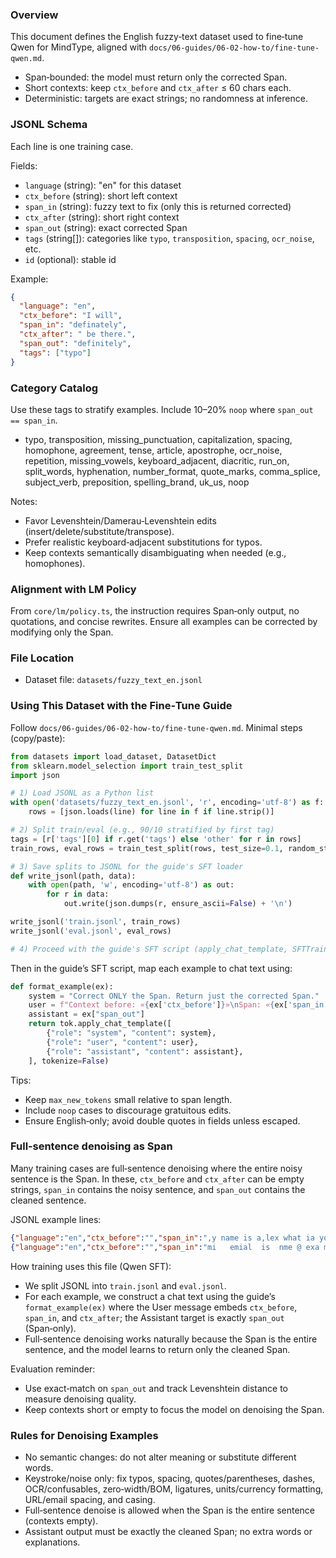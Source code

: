 <!--══════════════════════════════════════════════════
  ╔══════════════════════════════════════════════════════╗
  ║  ░  F U Z Z Y   T E X T   D A T A S E T   ( E N )  ░░  ║
  ║                                                      ║
  ║                                                      ║
  ║                                                      ║
  ║                                                      ║
  ║           ╌╌  P L A C E H O L D E R  ╌╌              ║
  ║                                                      ║
  ║                                                      ║
  ║                                                      ║
  ║                                                      ║
  ╚══════════════════════════════════════════════════════╝
    • WHAT ▸ English fuzzy→clear span-bounded dataset for Qwen SFT
    • WHY  ▸ Train deterministic micro‑edits for clarity/grammar in MT
    • HOW  ▸ JSONL (ctx_before, span_in, ctx_after → span_out, tags)
-->

### Overview

This document defines the English fuzzy‑text dataset used to fine‑tune Qwen for MindType, aligned with `docs/06-guides/06-02-how-to/fine-tune-qwen.md`.

- Span‑bounded: the model must return only the corrected Span.
- Short contexts: keep `ctx_before` and `ctx_after` ≤ 60 chars each.
- Deterministic: targets are exact strings; no randomness at inference.

### JSONL Schema

Each line is one training case.

Fields:

- `language` (string): "en" for this dataset
- `ctx_before` (string): short left context
- `span_in` (string): fuzzy text to fix (only this is returned corrected)
- `ctx_after` (string): short right context
- `span_out` (string): exact corrected Span
- `tags` (string[]): categories like `typo`, `transposition`, `spacing`, `ocr_noise`, etc.
- `id` (optional): stable id

Example:

```json
{
  "language": "en",
  "ctx_before": "I will",
  "span_in": "definately",
  "ctx_after": " be there.",
  "span_out": "definitely",
  "tags": ["typo"]
}
```

### Category Catalog

Use these tags to stratify examples. Include 10–20% `noop` where `span_out == span_in`.

- typo, transposition, missing_punctuation, capitalization, spacing, homophone,
  agreement, tense, article, apostrophe, ocr_noise, repetition, missing_vowels,
  keyboard_adjacent, diacritic, run_on, split_words, hyphenation, number_format,
  quote_marks, comma_splice, subject_verb, preposition, spelling_brand, uk_us, noop

Notes:

- Favor Levenshtein/Damerau‑Levenshtein edits (insert/delete/substitute/transpose).
- Prefer realistic keyboard‑adjacent substitutions for typos.
- Keep contexts semantically disambiguating when needed (e.g., homophones).

### Alignment with LM Policy

From `core/lm/policy.ts`, the instruction requires Span‑only output, no quotations, and concise rewrites. Ensure all examples can be corrected by modifying only the Span.

### File Location

- Dataset file: `datasets/fuzzy_text_en.jsonl`

### Using This Dataset with the Fine‑Tune Guide

Follow `docs/06-guides/06-02-how-to/fine-tune-qwen.md`. Minimal steps (copy/paste):

```python
from datasets import load_dataset, DatasetDict
from sklearn.model_selection import train_test_split
import json

# 1) Load JSONL as a Python list
with open('datasets/fuzzy_text_en.jsonl', 'r', encoding='utf-8') as f:
    rows = [json.loads(line) for line in f if line.strip()]

# 2) Split train/eval (e.g., 90/10 stratified by first tag)
tags = [r['tags'][0] if r.get('tags') else 'other' for r in rows]
train_rows, eval_rows = train_test_split(rows, test_size=0.1, random_state=42, stratify=tags)

# 3) Save splits to JSONL for the guide's SFT loader
def write_jsonl(path, data):
    with open(path, 'w', encoding='utf-8') as out:
        for r in data:
            out.write(json.dumps(r, ensure_ascii=False) + '\n')

write_jsonl('train.jsonl', train_rows)
write_jsonl('eval.jsonl', eval_rows)

# 4) Proceed with the guide's SFT script (apply_chat_template, SFTTrainer)
```

Then in the guide’s SFT script, map each example to chat text using:

```python
def format_example(ex):
    system = "Correct ONLY the Span. Return just the corrected Span."
    user = f"Context before: «{ex['ctx_before']}»\nSpan: «{ex['span_in']}»\nContext after: «{ex['ctx_after']}»"
    assistant = ex["span_out"]
    return tok.apply_chat_template([
        {"role": "system", "content": system},
        {"role": "user", "content": user},
        {"role": "assistant", "content": assistant},
    ], tokenize=False)
```

Tips:

- Keep `max_new_tokens` small relative to span length.
- Include `noop` cases to discourage gratuitous edits.
- Ensure English‑only; avoid double quotes in fields unless escaped.

### Full‑sentence denoising as Span

Many training cases are full‑sentence denoising where the entire noisy sentence is the Span. In these, `ctx_before` and `ctx_after` can be empty strings, `span_in` contains the noisy sentence, and `span_out` contains the cleaned sentence.

JSONL example lines:

```json
{"language":"en","ctx_before":"","span_in":",y name is a,lex what ia youe bname?","ctx_after":"","span_out":"My name is Alex, what is your name?","tags":["denoise_full","mixed"]}
{"language":"en","ctx_before":"","span_in":"mi   emial  is  nme @ exa mple . com","ctx_after":"","span_out":"My email is name@example.com","tags":["denoise_full","email","spacing"]}
```

How training uses this file (Qwen SFT):

- We split JSONL into `train.jsonl` and `eval.jsonl`.
- For each example, we construct a chat text using the guide’s `format_example(ex)` where the User message embeds `ctx_before`, `span_in`, and `ctx_after`; the Assistant target is exactly `span_out` (Span‑only).
- Full‑sentence denoising works naturally because the Span is the entire sentence, and the model learns to return only the cleaned Span.

Evaluation reminder:

- Use exact‑match on `span_out` and track Levenshtein distance to measure denoising quality.
- Keep contexts short or empty to focus the model on denoising the Span.

### Rules for Denoising Examples

- No semantic changes: do not alter meaning or substitute different words.
- Keystroke/noise only: fix typos, spacing, quotes/parentheses, dashes, OCR/confusables, zero‑width/BOM, ligatures, units/currency formatting, URL/email spacing, and casing.
- Full‑sentence denoise is allowed when the Span is the entire sentence (contexts empty).
- Assistant output must be exactly the cleaned Span; no extra words or explanations.

<!-- DOC META: VERSION=1.0 | UPDATED=2025-09-17T20:45:45Z -->
